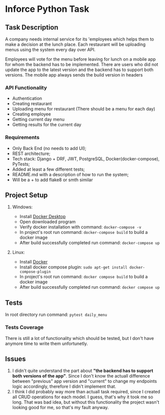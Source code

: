 # Inforce Python Task
## Task Description
A company needs internal service for its 'employees which helps them to
make a decision at the lunch place. Each restaurant will be uploading menus
using the system every day over API.

Employees will vote for the menu before leaving for lunch on a mobile app
for whom the backend has to be implemented. There are users who did not
update the app to the latest version and the backend has to support both
versions. The mobile app always sends the build version in headers

### API Functionality
- Authentication
- Creating restaurant
- Uploading menu for restaurant (There should be a menu for each day)
- Creating employee
- Getting current day menu
- Getting results for the current day

### Requirements
- Only Back End (no needs to add UI);
- REST architecture;
- Tech stack: Django + DRF, JWT, PostgreSQL, Docker(docker-compose), PyTests;
- Added at least a few different tests;
- README.md with a description of how to run the system;
- Will be a + to add flake8 or smth similar

## Project Setup
1. Windows:
    - Install [Docker Desktop](https://www.docker.com/products/docker-desktop/) 
    - Open downloaded program
    - Verify docker installation with command: `docker-compose -v`
    - In project's root run command: `docker-compose build` to build a docker image
    - After build successfully completed run command: `docker-compose up`

2. Linux:
    - Install [Docker](https://docs.docker.com/engine/install/ubuntu/#installation-methods)
    - Install docker compose plugin: `sudo apt-get install docker-compose-plugin`
    - In project's root run command: `docker compose build` to build a docker image
    - After build successfully completed run command: `docker compose up`

## Tests
In root directory run command: `pytest daily_menu`

### Tests Coverage
There is still a lot of functionality which should be tested, but I don't have anymore time to write them unfortunetly.

## Issues
1. I didn't quite understand the part about **"the backend has to support both versions of the app"**.
Since I don't know the actuall difference between "previous" app version and "current" to change my endpoints logic accordingly, 
therefore I didn't implement that.
2. I think I did probably way more than actuall task required, since I created all CRUD operations for each model. I guess,
that's why it took me so long. That was bad idea, but without this functionality the project wasn't looking good for me, so that's
my fault anyway.
